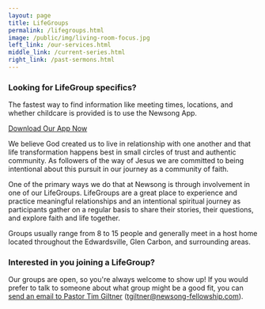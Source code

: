 ```yaml
---
layout: page
title: LifeGroups
permalink: /lifegroups.html
image: /public/img/living-room-focus.jpg
left_link: /our-services.html
middle_link: /current-series.html
right_link: /past-sermons.html
---
```


<div class="notification">
  <h3 class="title is-size-3">Looking for LifeGroup specifics?</h3>
    The fastest way to find information like meeting times, locations, and whether childcare is provided is to use the Newsong App.<br/>
    <p class="has-text-right">
      <a class="button is-primary is-outlined is-medium has-text-weight-bold" href="http://subsplash.com/newsong">Download Our App Now</a>
    </p>
</div>

We believe God created us to live in relationship with one another and that life transformation happens best in small circles of trust and authentic community. As followers of the way of Jesus we are committed to being intentional about this pursuit in our journey as a community of faith.

One of the primary ways we do that at Newsong is through involvement in one of our LifeGroups. LifeGroups are a great place to experience and practice meaningful relationships and an intentional spiritual journey as participants gather on a regular basis to share their stories, their questions, and explore faith and life together.

Groups usually range from 8 to 15 people and generally meet in a host home located throughout the Edwardsville, Glen Carbon, and surrounding areas.

<h3>Interested in you joining a LifeGroup?</h3>

Our groups are open, so you're always welcome to show up! If you would prefer to talk to someone about what group might be a good fit, you can <a href="mailto:tgiltner@newsong-fellowship.com?subject=Lifegroups&body=Hi%20Tim%2C%0D%0AI%27d%20like%20to%20know%20more%20about%20Lifegroups">send an email to Pastor Tim Giltner</a> (tgiltner@newsong-fellowship.com).
